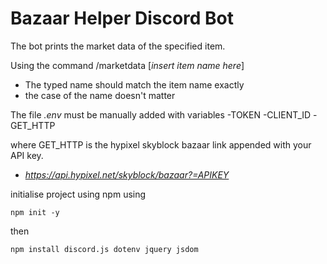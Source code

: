 # Bazaar Helper Discord Bot

The bot prints the market data of the specified item.

Using the command /marketdata [*insert item name here*]
- The typed name should match the item name exactly
- the case of the name doesn't matter

The file *.env* must be manually added with variables
-TOKEN
-CLIENT_ID
-GET_HTTP

where GET_HTTP is the hypixel skyblock bazaar link appended with your API key.
- *https://api.hypixel.net/skyblock/bazaar?=APIKEY*

initialise project using npm using

```npm init -y```

then

```npm install discord.js dotenv jquery jsdom```